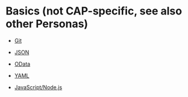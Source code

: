 # Basics (not CAP-specific, see also other Personas)

- [Git](https://github.com/msg-CareerPaths/sap-cap-persona/blob/main/chapters/003-Basics-(not-specific)/003a-Git.md)

- [JSON](https://github.com/msg-CareerPaths/sap-cap-persona/blob/main/chapters/003-Basics-(not-specific)/003b-JSON.md)

- [OData](https://github.com/msg-CareerPaths/sap-cap-persona/blob/main/chapters/003-Basics-(not-specific)/003c-OData.md)

- [YAML](https://github.com/msg-CareerPaths/sap-cap-persona/blob/main/chapters/003-Basics-(not-specific)/003d-YAML.md)

- [JavaScript/Node.js](https://github.com/msg-CareerPaths/sap-cap-persona/blob/main/chapters/003-Basics-(not-specific)/003e-JavaScript-Node.js.md)
